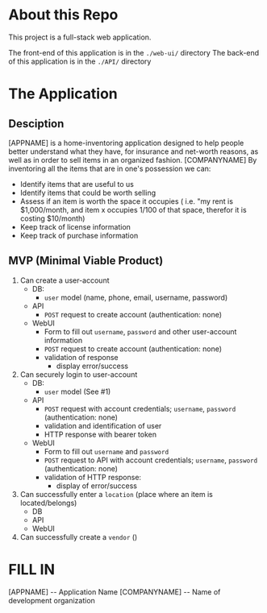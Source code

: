 # About this Repo 

This project is a full-stack web application. 

The front-end of this application is in the `./web-ui/` directory 
The back-end of this application is in the `./API/` directory 

# The Application 

## Desciption

[APPNAME] is a home-inventoring application designed to help people better understand what they have, for insurance and net-worth reasons, as well as in order to sell items in an organized fashion. [COMPANYNAME] By inventoring all the items that are in one's possession we can: 
* Identify items that are useful to us 
* Identify items that could be worth selling 
* Assess if an item is worth the space it occupies ( i.e. "my rent is $1,000/month, and item x occupies 1/100 of that space, therefor it is costing $10/month)
* Keep track of license information 
* Keep track of purchase information 


## MVP (Minimal Viable Product) 

1. Can create a user-account 
    * DB: 
        * `user` model (name, phone, email, username, password)
    * API 
        * `POST` request to create account (authentication: none) 
    * WebUI 
        * Form to fill out `username`, `password` and other user-account information 
        * `POST` request to create account (authentication: none) 
        * validation of response 
            * display error/success 
2. Can securely login to user-account 
    * DB: 
        * `user` model (See #1)
    * API
        * `POST` request with account credentials; `username`, `password` (authentication: none) 
        * validation and identification of user 
        * HTTP response with bearer token 
    * WebUI 
        * Form to fill out `username` and `password`
        * `POST` request to API with account credentials; `username`, `password` (authentication: none) 
        * validation of HTTP response: 
            * display of error/success
3. Can successfully enter a `location` (place where an item is located/belongs) 
    * DB 
    * API 
    * WebUI 
4. Can successfully create a `vendor` ()


# FILL IN 

[APPNAME] -- Application Name 
[COMPANYNAME] -- Name of development organization 
